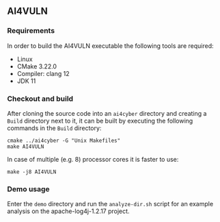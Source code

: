 ## AI4VULN
### Requirements

In order to build the AI4VULN executable the following tools are 
required:

- Linux
- CMake 3.22.0
- Compiler: clang 12
- JDK 11

### Checkout and build
After cloning the source code into an 
`ai4cyber` directory and creating a `Build` directory next to it, it can be 
built by executing the following commands in the `Build` directory:


    cmake ../ai4cyber -G "Unix Makefiles"
    make AI4VULN

In case of multiple (e.g. 8) processor cores it is faster to use:

    make -j8 AI4VULN

### Demo usage

Enter the `demo` directory and run the `analyze-dir.sh` script for an example analysis on the apache-log4j-1.2.17 project.
